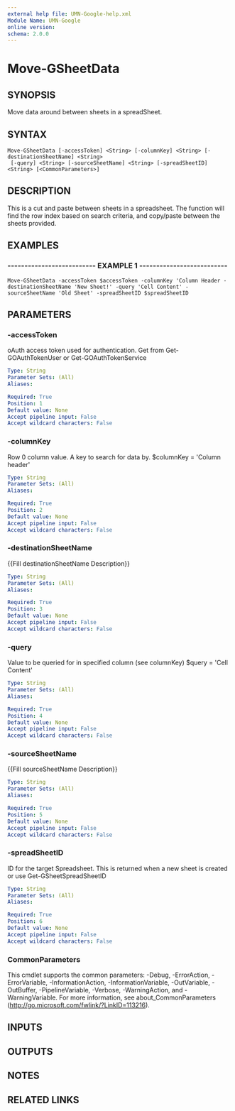 ```yaml
---
external help file: UMN-Google-help.xml
Module Name: UMN-Google
online version: 
schema: 2.0.0
---
```


# Move-GSheetData

## SYNOPSIS
Move data around between sheets in a spreadSheet.

## SYNTAX

```
Move-GSheetData [-accessToken] <String> [-columnKey] <String> [-destinationSheetName] <String>
 [-query] <String> [-sourceSheetName] <String> [-spreadSheetID] <String> [<CommonParameters>]
```

## DESCRIPTION
This is a cut and paste between sheets in a spreadsheet.
The function will find the row index based on search criteria, and copy/paste between the sheets provided.

## EXAMPLES

### -------------------------- EXAMPLE 1 --------------------------
```
Move-GSheetData -accessToken $accessToken -columnKey 'Column Header -destinationSheetName 'New Sheet!' -query 'Cell Content' -sourceSheetName 'Old Sheet' -spreadSheetID $spreadSheetID
```

## PARAMETERS

### -accessToken
oAuth access token used for authentication. 
Get from Get-GOAuthTokenUser or Get-GOAuthTokenService

```yaml
Type: String
Parameter Sets: (All)
Aliases: 

Required: True
Position: 1
Default value: None
Accept pipeline input: False
Accept wildcard characters: False
```

### -columnKey
Row 0 column value.
A key to search for data by.
$columnKey = 'Column header'

```yaml
Type: String
Parameter Sets: (All)
Aliases: 

Required: True
Position: 2
Default value: None
Accept pipeline input: False
Accept wildcard characters: False
```

### -destinationSheetName
{{Fill destinationSheetName Description}}

```yaml
Type: String
Parameter Sets: (All)
Aliases: 

Required: True
Position: 3
Default value: None
Accept pipeline input: False
Accept wildcard characters: False
```

### -query
Value to be queried for in specified column (see columnKey) $query = 'Cell Content'

```yaml
Type: String
Parameter Sets: (All)
Aliases: 

Required: True
Position: 4
Default value: None
Accept pipeline input: False
Accept wildcard characters: False
```

### -sourceSheetName
{{Fill sourceSheetName Description}}

```yaml
Type: String
Parameter Sets: (All)
Aliases: 

Required: True
Position: 5
Default value: None
Accept pipeline input: False
Accept wildcard characters: False
```

### -spreadSheetID
ID for the target Spreadsheet. 
This is returned when a new sheet is created or use Get-GSheetSpreadSheetID

```yaml
Type: String
Parameter Sets: (All)
Aliases: 

Required: True
Position: 6
Default value: None
Accept pipeline input: False
Accept wildcard characters: False
```

### CommonParameters
This cmdlet supports the common parameters: -Debug, -ErrorAction, -ErrorVariable, -InformationAction, -InformationVariable, -OutVariable, -OutBuffer, -PipelineVariable, -Verbose, -WarningAction, and -WarningVariable. For more information, see about_CommonParameters (http://go.microsoft.com/fwlink/?LinkID=113216).

## INPUTS

## OUTPUTS

## NOTES

## RELATED LINKS

